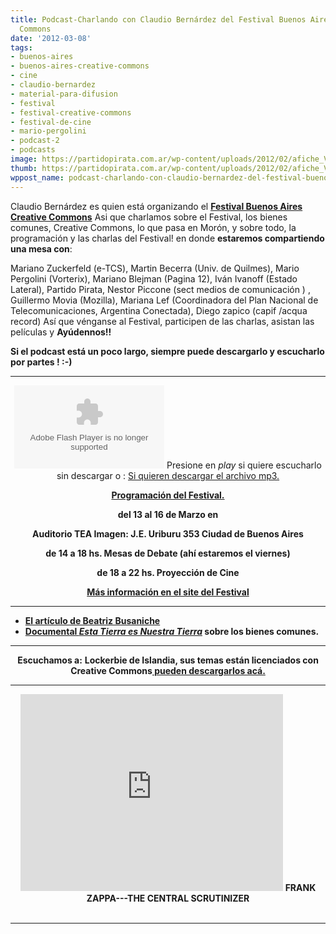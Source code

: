 ```yaml
---
title: Podcast-Charlando con Claudio Bernárdez del Festival Buenos Aires Creative
  Commons
date: '2012-03-08'
tags:
- buenos-aires
- buenos-aires-creative-commons
- cine
- claudio-bernardez
- material-para-difusion
- festival
- festival-creative-commons
- festival-de-cine
- mario-pergolini
- podcast-2
- podcasts
image: https://partidopirata.com.ar/wp-content/uploads/2012/02/afiche_VP_021.jpg
thumb: https://partidopirata.com.ar/wp-content/uploads/2012/02/afiche_VP_021-150x150.jpg
wppost_name: podcast-charlando-con-claudio-bernardez-del-festival-buenos-aires-creative-commons
---
```


Claudio Bernárdez es quien está organizando el <strong><a href="http://www.ccbue.com.ar/" target="_blank">Festival Buenos Aires Creative Commons</a></strong>
Asi que charlamos sobre el Festival, los bienes comunes, Creative Commons, lo que pasa en Morón, y sobre todo, la programación y las charlas del Festival! en donde <strong>estaremos compartiendo una mesa con</strong>:

Mariano Zuckerfeld (e-TCS), Martin Becerra (Univ. de Quilmes), Mario Pergolini (Vorterix), Mariano Blejman (Pagina 12), Iván Ivanoff (Estado Lateral), Partido Pirata, Nestor Piccone (sect medios de comunicación ) , Guillermo Movia (Mozilla), Mariana Lef (Coordinadora del Plan Nacional de Telecomunicaciones, Argentina Conectada), Diego zapico (capif /acqua record)
Así que vénganse al Festival, participen de las charlas, asistan las películas y <strong>Ayúdennos!! </strong>

<strong>Si el podcast está un poco largo, siempre puede descargarlo y escucharlo por partes ! :-)
</strong>

<hr />

<center><object id="player1094763" width="240" height="133" classid="clsid:d27cdb6e-ae6d-11cf-96b8-444553540000" codebase="http://download.macromedia.com/pub/shockwave/cabs/flash/swflash.cab#version=6,0,40,0"><param name="AllowScriptAccess" value="always" /><param name="allowFullScreen" value="true" /><param name="wmode" value="transparent" /><param name="src" value="http://www.ivoox.com/playerivoox_ee_1094763_1.html" /><param name="allowfullscreen" value="true" /><param name="allowscriptaccess" value="always" /><embed id="player1094763" width="240" height="133" type="application/x-shockwave-flash" src="http://www.ivoox.com/playerivoox_ee_1094763_1.html" AllowScriptAccess="always" allowFullScreen="true" wmode="transparent" allowfullscreen="true" allowscriptaccess="always" /></object>
Presione en <em>play</em> si quiere escucharlo sin descargar o :
<a href="http://www.ivoox.com/charlando-claudio-bernardez-del-buenos-aires-creative_md_1094763_1.mp3" target="_blank">Si quieren descargar el archivo mp3.</a></center>
<p style="text-align: center;"><strong><a href="http://www.ccbue.com.ar/programacion/" target="_blank">Programación del Festival.</a></strong></p>
<p style="text-align: center;"><strong>del 13 al 16 de Marzo en</strong></p>
<p style="text-align: center;"><strong>Auditorio TEA Imagen: J.E. Uriburu 353 Ciudad de Buenos Aires</strong></p>
<p style="text-align: center;"><strong>de 14 a 18 hs. Mesas de Debate (ahí estaremos el viernes)</strong></p>
<p style="text-align: center;"><strong>de 18 a 22 hs. Proyección de Cine</strong></p>
<p style="text-align: center;"><strong><a href="http://www.ccbue.com.ar/" target="_blank">Más información en el site del Festival</a></strong></p>


<hr />

<ul>
	<li><strong><a href="http://www.bea.org.ar/2012/03/logica-para-no-logicos/" target="_blank">El artículo de Beatriz Busaniche </a></strong></li>
	<li><strong><a href="https://partidopirata.com.ar/3209/3209"> Documental <em>Esta Tierra es Nuestra Tierra</em></a> sobre los bienes comunes.</strong></li>
</ul>

<hr />
<p style="text-align: center;"><strong>Escuchamos a:</strong>
<strong>Lockerbie de Islandia, sus temas están licenciados con Creative Commons<a href="https://badpandarecords.wordpress.com/2011/01/17/badpanda065/" target="_blank"> pueden descargarlos acá.</a></strong></p>


<hr />

<center>
<iframe src="http://www.youtube.com/embed/tTaiaeXwtRY" frameborder="0" width="420" height="315"></iframe>
<strong>FRANK ZAPPA---THE CENTRAL SCRUTINIZER</strong></center>&nbsp;

<hr />
